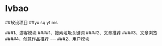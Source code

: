 # lvbao
##软设项目
##yx sq yt ms

###1、游客模块
    ####1、搜索垃圾关键词
    ####2、文章推荐
    ####3、文章浏览
    ####4、创意作品推荐
    ---
###2、用户模块

